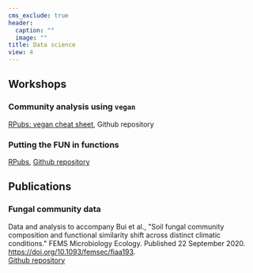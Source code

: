 ```yaml
---
cms_exclude: true
header:
  caption: ""
  image: ""
title: Data science
view: 4
---
```


## Workshops

### Community analysis using `vegan`
[RPubs: vegan cheat sheet](https://rpubs.com/an-bui/vegan-cheat-sheet), Github repository  

### Putting the FUN in functions
[RPubs](https://rpubs.com/an-bui/fun-functions), [Github repository](https://github.com/an-bui/RLadiesSB-FUNctions)

## Publications

### Fungal community data
Data and analysis to accompany Bui et al., "Soil fungal community composition and functional similarity shift across distinct climatic conditions." FEMS Microbiology Ecology. Published 22 September 2020. https://doi.org/10.1093/femsec/fiaa193.  
[Github repository](https://zenodo.org/badge/latestdoi/221615362)  